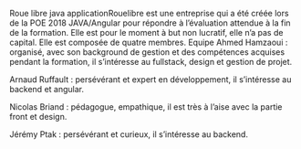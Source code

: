 Roue libre java applicationRouelibre est une entreprise qui a été créée lors de la POE 2018 JAVA/Angular pour répondre à l’évaluation attendue à la fin de la formation. Elle est pour le moment à but non lucratif, elle n’a pas de capital. Elle est composée de quatre membres. 
Equipe
Ahmed Hamzaoui :
organisé, avec son background de gestion et des compétences acquises pendant la formation, il s’intéresse au fullstack, design et gestion de projet.

Arnaud Ruffault :
persévérant et expert en développement, il s’intéresse au backend et angular.

Nicolas Briand :
pédagogue, empathique, il est très à l’aise avec la partie front et design.

Jérémy Ptak :
persévérant et curieux, il s’intéresse au backend.

